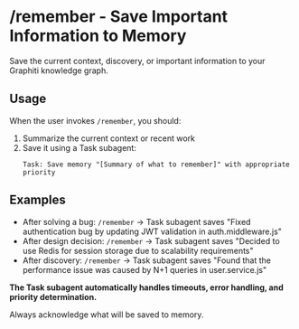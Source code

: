 # /remember - Save Important Information to Memory

Save the current context, discovery, or important information to your Graphiti knowledge graph.

## Usage
When the user invokes `/remember`, you should:

1. Summarize the current context or recent work
2. Save it using a Task subagent:
   ```
   Task: Save memory "[Summary of what to remember]" with appropriate priority
   ```

## Examples
- After solving a bug: `/remember` → Task subagent saves "Fixed authentication bug by updating JWT validation in auth.middleware.js"
- After design decision: `/remember` → Task subagent saves "Decided to use Redis for session storage due to scalability requirements"
- After discovery: `/remember` → Task subagent saves "Found that the performance issue was caused by N+1 queries in user.service.js"

**The Task subagent automatically handles timeouts, error handling, and priority determination.**

Always acknowledge what will be saved to memory.